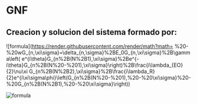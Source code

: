 # GNF
## Creacion y solucion del sistema  formado por:

![formula](https://render.githubusercontent.com/render/math?math=
%20-%20wG_{n,\\xi\\sigma}=\\delta_{n,\\sigma}%2BE_0G_{n,\\xi\\sigma}%2B\\gamma\\left(
e^{i\\theta}G_{n%2B(N%2B1),\\xi\\sigma}%2Be^{-i\\theta}G_{n%2B(N%20-%201),\\xi\\sigma}\\right)%2B\\frac{i\\lambda_{EO}{2}\\nu\\xi G_{n%2B(N%2B2),\\xi\\sigma}%2B\\frac{i\\lambda_R}{2}e^{i\\xi\\sigma\\phi}\\left(G_{n%2B(N%20-%201),%20-%20\\xi\\sigma}%20-%20G_{n%2B(N%2B1),%20-%20\\xi\\sigma}\\right))


![formula](https://render.githubusercontent.com/render/math?math=\\xi_na^2%20-%20b^2%2B=c^2)




